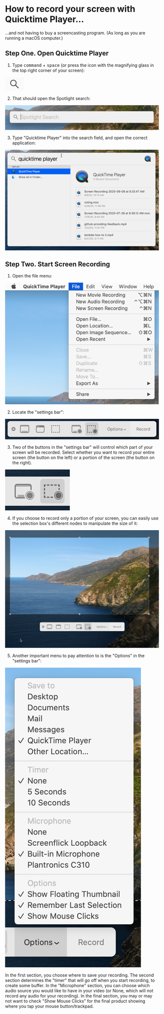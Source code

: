# How to record your screen with Quicktime Player...

...and not having to buy a screencasting program. (As long as you are running a macOS computer.)

## Step One. Open Quicktime Player

1. Type <kbd>command</kbd> + <kbd>space</kbd> (or press the icon with the magnifying glass in the top right corner of your screen):

  ![images/magnifying-glass.png](images/magnifying-glass.png)

2. That should open the Spotlight search:

  ![images/spotlight-1.png](images/spotlight-1.png)
  
3. Type "Quicktime Player" into the search field, and open the correct application:

  ![images/spotlight-2.png](images/spotlight-2.png)

## Step Two. Start Screen Recording

1. Open the file menu:

  ![images/file-menu.png](images/file-menu.png)

2. Locate the "settings bar":

  ![images/settings-bar.png](images/settings-bar.png)
  
3. Two of the buttons in the "settings bar" will control which part of your screen will be recorded. Select whether you want to record your entire screen (the button on the left) or a portion of the screen (the button on the right).

  ![images/record-full-and-portion.png](images/record-full-and-portion.png)
  
4. If you choose to record only a portion of your screen, you can easily use the selection box's different nodes to manipulate the size of it:

  ![images/record-portion.png](images/record-portion.png)
  
5. Another important menu to pay attention to is the "Options" in the "settings bar":

  ![images/option-menu.png](images/option-menu.png)
  
  In the first section, you choose where to save your recording. The second section determines the "timer" that will go off when you start recording, to create some buffer. In the "Microphone" section, you can choose which audio source you would like to have in your video (or None, which will not record any audio for your recording). In the final section, you may or may not want to check "Show Mouse Clicks" for the final product showing where you tap your mouse button/trackpad.
